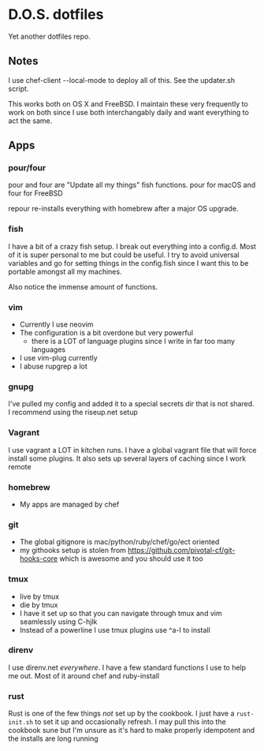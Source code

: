 # D.O.S. dotfiles #
Yet another dotfiles repo.

## Notes ##
I use chef-client --local-mode to deploy all of this. See the updater.sh script.

This works both on OS X and FreeBSD. I maintain these very frequently to work on both since I use both interchangably daily and want everything to act the same.

## Apps ##
### pour/four ###
pour and four are "Update all my things" fish functions. pour for macOS and four for FreeBSD

repour re-installs everything with homebrew after a major OS upgrade.

### fish ###
I have a bit of a crazy fish setup. I break out everything into a config.d. Most of it is super personal to me but could be useful. I try to avoid universal variables and go for setting things in the config.fish since I want this to be portable amongst all my machines.

Also notice the immense amount of functions.

### vim ###
* Currently I use neovim
* The configuration is a bit overdone but very powerful
    * there is a LOT of language plugins since I write in far too many languages
* I use vim-plug currently
* I abuse rupgrep a lot

### gnupg ###
I've pulled my config and added it to a special secrets dir that is not shared.
I recommend using the riseup.net setup

### Vagrant ###
I use vagrant a LOT in kitchen runs. I have a global vagrant file that will force install some plugins.
It also sets up several layers of caching since I work remote

### homebrew ###
* My apps are managed by chef

### git ###
* The global gitignore is mac/python/ruby/chef/go/ect oriented
* my githooks setup is stolen from https://github.com/pivotal-cf/git-hooks-core which is awesome and you should use it too

### tmux ###
* live by tmux
* die by tmux
* I have it set up so that you can navigate through tmux and vim seamlessly using C-hjlk
* Instead of a powerline I use tmux plugins use ^a-I to install

### direnv ###
I use direnv.net *everywhere*. I have a few standard functions I use to help me out. Most of it around chef and ruby-install

### rust ###
Rust is one of the few things *not* set up by the cookbook. I just have a `rust-init.sh` to set it up and occasionally refresh. I may pull this into the cookbook sune but I'm unsure as it's hard to make properly idempotent and the installs are long running
